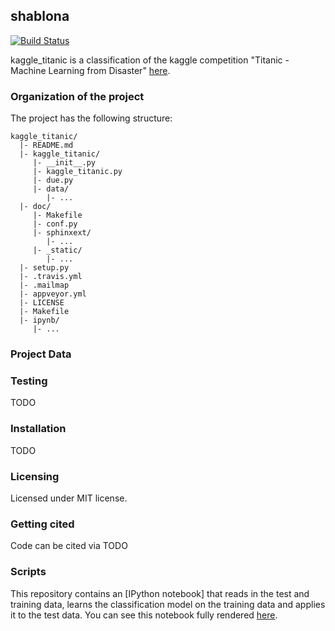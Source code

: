 ## shablona
[![Build Status](https://travis-ci.org/uwescience/shablona.svg?branch=master)](https://travis-ci.org/uwescience/shablona)

kaggle_titanic is a classification of the kaggle competition "Titanic - Machine Learning from Disaster" [here](https://www.kaggle.com/c/titanic/leaderboard#score).


### Organization of the  project

The project has the following structure:

    kaggle_titanic/
      |- README.md
      |- kaggle_titanic/
         |- __init__.py
         |- kaggle_titanic.py
         |- due.py
         |- data/
            |- ...
      |- doc/
         |- Makefile
         |- conf.py
         |- sphinxext/
            |- ...
         |- _static/
            |- ...
      |- setup.py
      |- .travis.yml
      |- .mailmap
      |- appveyor.yml
      |- LICENSE
      |- Makefile
      |- ipynb/
         |- ...


### Project Data


### Testing

TODO

### Installation

TODO

### Licensing

Licensed under MIT license. 

### Getting cited

Code can be cited via TODO

### Scripts

This repository contains an [IPython notebook] that reads
in the test and training data, learns the classification model on the 
training data and applies it to the test data. You can see this notebook
fully rendered
[here](https://github.com/uwescience/kaggle_titanic/blob/master/scripts/classification.ipynb).

